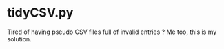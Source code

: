 # tidyCSV.py
Tired of having pseudo CSV files full of invalid entries ? Me too, this is my solution.
